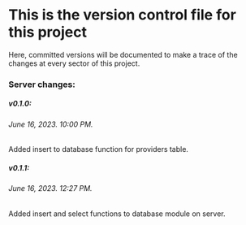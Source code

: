 # This is the **version control file** for this project
Here, committed versions will be documented to make a trace of the changes at every sector of this project.


### Server changes:

##### v0.1.0:
###### June 16, 2023. 10:00 PM.
Added insert to database function for providers table.

##### v0.1.1:
###### June 16, 2023. 12:27 PM.
Added insert and select functions to database module on server.
